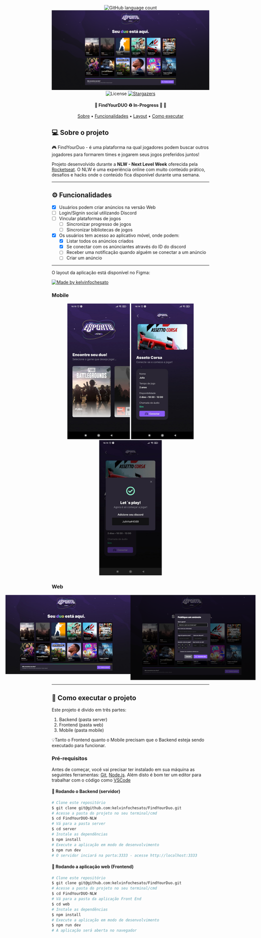 <p align="center">
  <img alt="GitHub language count" src="https://img.shields.io/github/languages/count/kelvinfochesato/FindYourDuo?color=%2304D361">

  <img src="https://raw.githubusercontent.com/KelvinFochesato/FindYourDuo/main/.github/banner.png">
  

    
   <img alt="License" src="https://img.shields.io/badge/license-MIT-brightgreen">
   <a href="https://github.com/kelvinfochesato/FindYourDuo/stargazers">
    <img alt="Stargazers" src="https://img.shields.io/github/stars/kelvinfochesato/FindYourDuo?style=social">
  </a>
</p>

</p>


<h4 align="center"> 
	🚧 FindYourDUO ♻️ In-Progress 🚀 🚧
</h4>

<p align="center">
 <a href="#-sobre-o-projeto">Sobre</a> •
 <a href="#-funcionalidades">Funcionalidades</a> •
 <a href="#-layout">Layout</a> • 
 <a href="#-como-executar-o-projeto">Como executar</a>
</p>

## 💻 Sobre o projeto

🎮 FindYourDuo - é uma plataforma na qual jogadores podem buscar outros jogadores para formarem times e jogarem seus jogos preferidos juntos! 


Projeto desenvolvido durante a **NLW - Next Level Week** oferecida pela [Rocketseat](https://blog.rocketseat.com.br/primeira-next-level-week/).
O NLW é uma experiência online com muito conteúdo prático, desafios e hacks onde o conteúdo fica disponível durante uma semana.

---

## ⚙️ Funcionalidades

- [x] Usuários podem criar anúncios na versão Web
- [ ] Login/Signin social utilizando Discord
- [ ] Vincular plataformas de jogos
    - [ ] Sincronizar progresso de jogos
    - [ ] Sincronizar bibliotecas de jogos

- [x] Os usuários tem acesso ao aplicativo móvel, onde podem:
  - [x] Listar todos os anúncios criados
  - [x] Se conectar com os anúnciantes através do ID do discord
  - [ ] Receber uma notificação quando alguém se conectar a um anúncio
  - [ ] Criar um anúncio

---

O layout da aplicação está disponível no Figma:

<a href="https://www.figma.com/file/h7M8qi20eL3MQMsTV3WEkl/NLW-eSports-(Community)?node-id=0%3A1">
  <img alt="Made by kelvinfochesato" src="https://img.shields.io/badge/Acessar%20Layout%20-Figma-%2304D361">
</a>


### Mobile

<p align="center"> 
  <img alt="FindYourDUO" title="#FindYourDUO" src="https://github.com/KelvinFochesato/FindYourDuo/blob/main/.github/app-home-screen.jpg?raw=true" width="200px">

  <img alt="FindYourDUO" title="#FindYourDUO" src="https://github.com/KelvinFochesato/FindYourDuo/blob/main/.github/app-game-ads.jpg?raw=true" width="200px">

  <img alt="FindYourDUO" title="#FindYourDUO" src="https://github.com/KelvinFochesato/FindYourDuo/blob/main/.github/app-ad-connect.jpg?raw=true" width="200px">
</p>

### Web

<p align="center" style="display: flex; align-items: flex-start; justify-content: center;">
  <img alt="FindYourDUO" title="#FindYourDUO" src="https://github.com/KelvinFochesato/FindYourDuo/blob/main/.github/home-screen.jpg?raw=true" width="400px">

  <img alt="FindYourDUO" title="#FindYourDUO" src="https://github.com/KelvinFochesato/FindYourDuo/blob/main/.github/create-ad-screen.png?raw=true" width="400px">
</p>

---

## 🚀 Como executar o projeto

Este projeto é divido em três partes:
1. Backend (pasta server) 
2. Frontend (pasta web)
3. Mobile (pasta mobile)

💡Tanto o Frontend quanto o Mobile precisam que o Backend esteja sendo executado para funcionar.

### Pré-requisitos

Antes de começar, você vai precisar ter instalado em sua máquina as seguintes ferramentas:
[Git](https://git-scm.com), [Node.js](https://nodejs.org/en/). 
Além disto é bom ter um editor para trabalhar com o código como [VSCode](https://code.visualstudio.com/)

#### 🎲 Rodando o Backend (servidor)

```bash
# Clone este repositório
$ git clone git@github.com:kelvinfochesato/FindYourDuo.git
# Acesse a pasta do projeto no seu terminal/cmd
$ cd FindYourDUO-NLW
# Vá para a pasta server
$ cd server
# Instale as dependências
$ npm install
# Execute a aplicação em modo de desenvolvimento
$ npm run dev
# O servidor inciará na porta:3333 - acesse http://localhost:3333 
```

#### 🧭 Rodando a aplicação web (Frontend)

```bash
# Clone este repositório
$ git clone git@github.com:kelvinfochesato/FindYourDuo.git
# Acesse a pasta do projeto no seu terminal/cmd
$ cd FindYourDUO-NLW
# Vá para a pasta da aplicação Front End
$ cd web
# Instale as dependências
$ npm install
# Execute a aplicação em modo de desenvolvimento
$ npm run dev
# A aplicação será aberta no navegador
```
